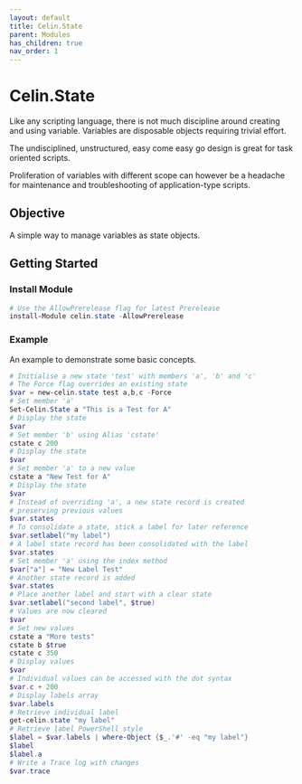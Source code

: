 ```yaml
---
layout: default
title: Celin.State
parent: Modules
has_children: true
nav_order: 1
---
```


# Celin.State

Like any scripting language, there is not much discipline around creating and using variable.  Variables are disposable objects requiring trivial effort.

The undisciplined, unstructured, easy come easy go design is great for task oriented scripts.

Proliferation of variables with different scope can however be a headache for  maintenance and troubleshooting of application-type scripts.  

## Objective

A simple way to manage variables as state objects.

## Getting Started

### Install Module

```powershell
# Use the AllowPrerelease flag for latest Prerelease
install-Module celin.state -AllowPrerelease
```

### Example

An example to demonstrate some basic concepts.

```powershell
# Initialise a new state 'test' with members 'a', 'b' and 'c'
# The Force flag overrides an existing state
$var = new-celin.state test a,b,c -Force
# Set member 'a'
Set-Celin.State a "This is a Test for A"
# Display the state
$var
# Set member 'b' using Alias 'cstate'
cstate c 200
# Display the state
$var
# Set member 'a' to a new value
cstate a "New Test for A"
# Display the state
$var
# Instead of overriding 'a', a new state record is created
# preserving previous values
$var.states
# To consolidate a state, stick a label for later reference
$var.setlabel("my label")
# A label state record has been consolidated with the label
$var.states
# Set member 'a' using the index method
$var["a"] = "New Label Test"
# Another state record is added
$var.states
# Place another label and start with a clear state
$var.setlabel("second label", $true)
# Values are now cleared
$var
# Set new values
cstate a "More tests"
cstate b $true
cstate c 350
# Display values
$var
# Individual values can be accessed with the dot syntax
$var.c + 200
# Display labels array
$var.labels
# Retrieve individual label
get-celin.state "my label"
# Retrieve label PowerShell style
$label = $var.labels | where-Object {$_.'#' -eq "my label"}
$label
$label.a
# Write a Trace log with changes
$var.trace
```
